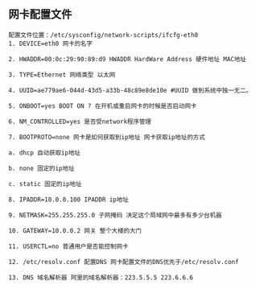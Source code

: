 ## 网卡配置文件
    配置文件位置：/etc/sysconfig/network-scripts/ifcfg-eth0
    1. DEVICE=eth0 网卡的名字

    2. HWADDR=00:0c:29:90:89:d9 HWADDR HardWare Address 硬件地址 MAC地址

    3. TYPE=Ethernet 网络类型 以太网

    4. UUID=ae779ae6-044d-43d5-a33b-48c89e8de10e #UUID 做到系统中独一无二。

    5. ONBOOT=yes BOOT ON ? 在开机或重启网卡的时候是否启动网卡

    6. NM_CONTROLLED=yes 是否受network程序管理

    7. BOOTPROTO=none 网卡是如何获取到ip地址 网卡获取ip地址的方式

    a. dhcp 自动获取ip地址

    b. none 固定的ip地址

    c. static 固定的ip地址

    8. IPADDR=10.0.0.100 IPADDR ip地址

    9. NETMASK=255.255.255.0 子网掩码 决定这个局域网中最多有多少台机器

    10. GATEWAY=10.0.0.2 网关 整个大楼的大门

    11. USERCTL=no 普通用户是否能控制网卡

    12. /etc/resolv.conf 配置DNS 网卡配置文件的DNS优先于/etc/resolv.conf

    13. DNS 域名解析器 阿里的域名解析器：223.5.5.5 223.6.6.6

